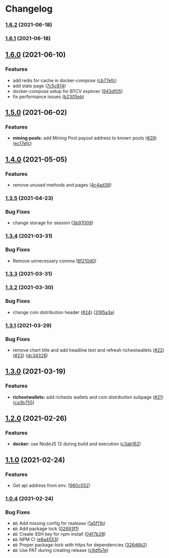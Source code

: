 # Changelog

### [1.6.2](https://github.com/bitcoinvault/explorer/compare/v1.6.1...v1.6.2) (2021-06-18)

### [1.6.1](https://github.com/bitcoinvault/explorer/compare/v1.6.0...v1.6.1) (2021-06-18)

## [1.6.0](https://github.com/bitcoinvault/explorer/compare/v1.5.0...v1.6.0) (2021-06-10)


### Features

* add redis for cache in docker-compose ([cb77efc](https://github.com/bitcoinvault/explorer/commit/cb77efc134583d536244df1dd4ddf4eb9f8f1237))
* add stats page ([7c5c814](https://github.com/bitcoinvault/explorer/commit/7c5c8148891de01c769e7498b9120807c57aa678))
* docker-compose setup for BTCV explorer ([943df05](https://github.com/bitcoinvault/explorer/commit/943df05b7b59041ba099d13f47bcd357537c2597))
* fix performance issues ([b2305eb](https://github.com/bitcoinvault/explorer/commit/b2305ebc65ee0d35b22d2cf3694a0d9392ef6436))

## [1.5.0](https://github.com/bitcoinvault/explorer/compare/v1.4.0...v1.5.0) (2021-06-02)


### Features

* **mining pools:** add Mining Pool payout address to known pools ([#29](https://github.com/bitcoinvault/explorer/issues/29)) ([ec17efc](https://github.com/bitcoinvault/explorer/commit/ec17efcad5c957dda59225c857b76e936f5bc80f))

## [1.4.0](https://github.com/bitcoinvault/explorer/compare/v1.3.5...v1.4.0) (2021-05-05)


### Features

* remove unused methods and pages ([4c4ad39](https://github.com/bitcoinvault/explorer/commit/4c4ad39745bf6d0797335402d53cbc28951866a9))

### [1.3.5](https://github.com/bitcoinvault/explorer/compare/v1.3.4...v1.3.5) (2021-04-23)


### Bug Fixes

* change storage for session ([3b97009](https://github.com/bitcoinvault/explorer/commit/3b970092451db0a3407a7598583ea031c56c05fd))

### [1.3.4](https://github.com/bitcoinvault/explorer/compare/v1.3.3...v1.3.4) (2021-03-31)


### Bug Fixes

* Remove unnecessary comma ([6f210d0](https://github.com/bitcoinvault/explorer/commit/6f210d0af7e573ec60e7f00d7f3def81ffbd1f3a))

### [1.3.3](https://github.com/bitcoinvault/explorer/compare/v1.3.2...v1.3.3) (2021-03-31)

### [1.3.2](https://github.com/bitcoinvault/explorer/compare/v1.3.1...v1.3.2) (2021-03-30)


### Bug Fixes

* change coin distribution header ([#24](https://github.com/bitcoinvault/explorer/issues/24)) ([3195a3a](https://github.com/bitcoinvault/explorer/commit/3195a3a144f28b79cebca42d148af5401a868974))

### [1.3.1](https://github.com/bitcoinvault/explorer/compare/v1.3.0...v1.3.1) (2021-03-29)


### Bug Fixes

* remove chart title and add headline text and refresh richestwallets ([#22](https://github.com/bitcoinvault/explorer/issues/22)) ([#23](https://github.com/bitcoinvault/explorer/issues/23)) ([dc34328](https://github.com/bitcoinvault/explorer/commit/dc343287e07bf8e739f06c3ca3c7625e75da4535))

## [1.3.0](https://github.com/bitcoinvault/explorer/compare/v1.2.0...v1.3.0) (2021-03-19)


### Features

* **richestwallets:** add richests wallets and coin distribution subpage ([#21](https://github.com/bitcoinvault/explorer/issues/21)) ([ca3b755](https://github.com/bitcoinvault/explorer/commit/ca3b7558d8711182e9f0c3267e5409aab84b27b7))

## [1.2.0](https://github.com/bitcoinvault/explorer/compare/v1.1.0...v1.2.0) (2021-02-26)


### Features

* **docker:** use NodeJS 12 during build and execution ([c3ab162](https://github.com/bitcoinvault/explorer/commit/c3ab1625d2ce6d6ae888284f1c02538677f26f44))

## [1.1.0](https://github.com/bitcoinvault/explorer/compare/v1.0.4...v1.1.0) (2021-02-24)


### Features

* Get api address from env. ([960c052](https://github.com/bitcoinvault/explorer/commit/960c052bbbe0bda579813e89fc1c786414145963))

### [1.0.4](https://github.com/bitcoinvault/explorer/compare/v1.0.3...v1.0.4) (2021-02-24)


### Bug Fixes

* **ci:** Add missing config for realease ([1a5f11b](https://github.com/bitcoinvault/explorer/commit/1a5f11ba0df146e7e40ea813e866999af7c40a65))
* **ci:** Add package lock ([02693f1](https://github.com/bitcoinvault/explorer/commit/02693f13cb8b762ac594530d660f423014bfa0c4))
* **ci:** Create SSH key for npm install ([04f7b28](https://github.com/bitcoinvault/explorer/commit/04f7b28128585a329fddffed4c86ca1165574093))
* **ci:** NPM CI ([e8a4553](https://github.com/bitcoinvault/explorer/commit/e8a45536ceb98dbdca6cf460aadcf310350d14c9))
* **ci:** Proper package-lock with https for dependencies ([326d6b2](https://github.com/bitcoinvault/explorer/commit/326d6b24b93af3be65e985c8c16c5d8584fbd2ca))
* **ci:** Use PAT during creating release ([c9dfb7e](https://github.com/bitcoinvault/explorer/commit/c9dfb7ed59c8643b4e6be82cde7cf846e2e759de))
